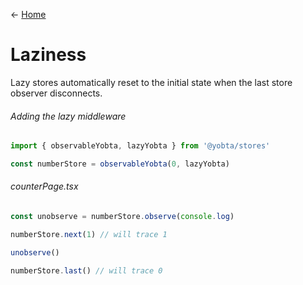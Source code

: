 &larr; [Home](../README.md)

# Laziness

Lazy stores automatically reset to the initial state when the last store observer disconnects.

###### Adding the lazy middleware

```ts
import { observableYobta, lazyYobta } from '@yobta/stores'

const numberStore = observableYobta(0, lazyYobta)
```

###### counterPage.tsx

```ts
const unobserve = numberStore.observe(console.log)

numberStore.next(1) // will trace 1

unobserve()

numberStore.last() // will trace 0
```
